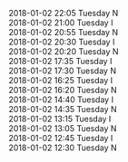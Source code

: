 2018-01-02 22:05 Tuesday  N  
2018-01-02 21:00 Tuesday  I  
2018-01-02 20:55 Tuesday  N  
2018-01-02 20:30 Tuesday  I  
2018-01-02 20:20 Tuesday  N  
2018-01-02 17:35 Tuesday  I  
2018-01-02 17:30 Tuesday  N  
2018-01-02 16:25 Tuesday  I  
2018-01-02 16:20 Tuesday  N  
2018-01-02 14:40 Tuesday  I  
2018-01-02 14:35 Tuesday  N  
2018-01-02 13:15 Tuesday  I  
2018-01-02 13:05 Tuesday  N  
2018-01-02 12:45 Tuesday  I  
2018-01-02 12:30 Tuesday  N  
